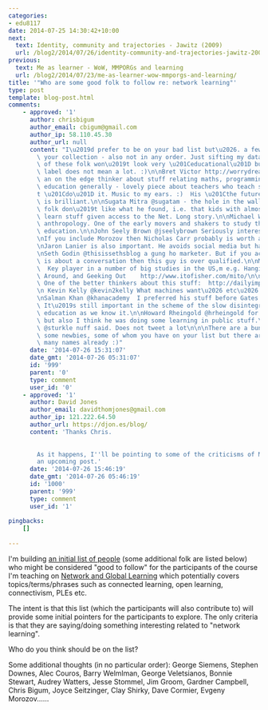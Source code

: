 ```yaml
---
categories:
- edu8117
date: 2014-07-25 14:30:42+10:00
next:
  text: Identity, community and trajectories - Jawitz (2009)
  url: /blog2/2014/07/26/identity-community-and-trajectories-jawitz-2009/
previous:
  text: Me as learner - WoW, MMPORGs and learning
  url: /blog2/2014/07/23/me-as-learner-wow-mmporgs-and-learning/
title: '"Who are some good folk to follow re: network learning"'
type: post
template: blog-post.html
comments:
    - approved: '1'
      author: chrisbigum
      author_email: cbigum@gmail.com
      author_ip: 58.110.45.30
      author_url: null
      content: "I\u2019d prefer to be on your bad list but\u2026. a few more names for\
        \ your collection - also not in any order. Just sifting my database\u2026.. Some\
        \ of these folk won\u2019t look very \u201Ceducational\u201D but they are. The\
        \ label does not mean a lot. :)\n\nBret Victor http://worrydream.com/ - @worrydream\
        \ an on the edge thinker about stuff relating maths, programming, design\u2026\
        \ education generally - lovely piece about teachers who teach stuff but don\u2019\
        t \u201Cdo\u201D it. Music to my ears. :)  His \u201Cthe future of programming\u201D\
        \ is brilliant.\n\nSugata Mitra @sugatam - the hole in the wall guy.  A lot of\
        \ folk don\u2019t like what he found, i.e. that kids with almost no support can\
        \ learn stuff given access to the Net. Long story.\n\nMichael Wesch  @mwesch digital\
        \ anthropology. One of the early movers and shakers to study things Internet and\
        \ education.\n\nJohn Seely Brown @jseelybrown Seriously interesting thinker.\n\
        \nIf you include Morozov then Nicholas Carr probably is worth a list.  http://www.nicholascarr.com/\n\
        \nJaron Lanier is also important. He avoids social media but has a site.  http://www.jaronlanier.com/\n\
        \nSeth Godin @thisissethsblog a gung ho marketer. But if you accept that teaching\
        \ is about a conversation then this guy is over qualified.\n\nMimi Ito @mizuko\
        \  Key player in a number of big studies in the US,m e.g. Hanging Out, Messing\
        \ Around, and Geeking Out    http://www.itofisher.com/mito/\n\nMark Johnson @mjwtweet\
        \ One of the better thinkers about this stuff:  http://dailyimprovisation.blogspot.com.au/\n\
        \n Kevin Kelly @kevin2kelly What machines want\u2026 etc\u2026  http://kk.org/\n\
        \nSalman Khan @khanacademy  I preferred his stuff before Gates began funding him.\
        \ It\u2019s still important in the scheme of the slow disintegration of formal\
        \ education as we know it.\n\nHoward Rheingold @hrheingold for a lot of reasons\
        \ but also I think he was doing some learning in public stuff.\n\nSherry Turkle\
        \ @sturkle nuff said. Does not tweet a lot\n\n\nThere are a bunch of others and\
        \ some newbies, some of whom you have on your list but there are probably too\
        \ many names already :)"
      date: '2014-07-26 15:31:07'
      date_gmt: '2014-07-26 05:31:07'
      id: '999'
      parent: '0'
      type: comment
      user_id: '0'
    - approved: '1'
      author: David Jones
      author_email: davidthomjones@gmail.com
      author_ip: 121.222.64.50
      author_url: https://djon.es/blog/
      content: 'Thanks Chris.
    
    
        As it happens, I''ll be pointing to some of the criticisms of Mitra''s work in
        an upcoming post.'
      date: '2014-07-26 15:46:19'
      date_gmt: '2014-07-26 05:46:19'
      id: '1000'
      parent: '999'
      type: comment
      user_id: '1'
    
pingbacks:
    []
    
---
```

I'm building [an initial list of people](https://www.diigo.com/user/djplaner/nglpeople) (some additional folk are listed below) who might be considered "good to follow" for the participants of the course I'm teaching on [Network and Global Learning](http://netgl.wordpress.com/) which potentially covers topics/terms/phrases such as connected learning, open learning, connectivism, PLEs etc.

The intent is that this list (which the participants will also contribute to) will provide some initial pointers for the participants to explore. The only criteria is that they are saying/doing something interesting related to "network learning".

Who do you think should be on the list?

Some additional thoughts (in no particular order): George Siemens, Stephen Downes, Alec Couros, Barry Welmlman, George Veletsianos, Bonnie Stewart, Audrey Watters, Jesse Stommel, Jim Groom, Gardner Campbell, Chris Bigum, Joyce Seitzinger, Clay Shirky, Dave Cormier, Evgeny Morozov......